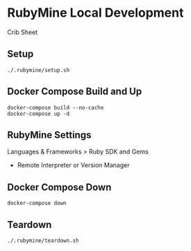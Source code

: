 # RubyMine Local Development
Crib Sheet
## Setup
``` shell
./.rubymine/setup.sh
```
## Docker Compose Build and Up
```shell
docker-compose build --no-cache
docker-compose up -d
```
## RubyMine Settings
Languages & Frameworks > Ruby SDK and Gems
 + Remote Interpreter or Version Manager
## Docker Compose Down
```shell
docker-compose down
```
## Teardown
``` shell
./.rubymine/teardown.sh
```
